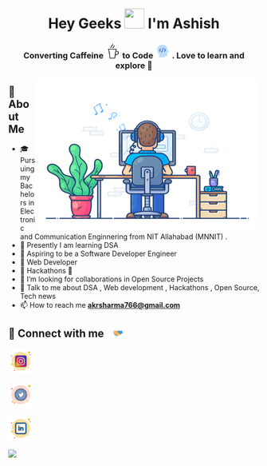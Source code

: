 <h1 align='center'> Hey Geeks <img src="https://media.giphy.com/media/FAFo1M7EC4gRZ4HETH/giphy.gif"  width="40" height="40"> I'm Ashish</h1>

<h3 align="center"> Converting  Caffeine  <img src="Icons/icons8-coffee-cup.gif" width ="30px">  to Code <img src="Icons/icons8-developer.gif" width ="30px"> . Love to learn and explore 🚀 </h3>

<img src="Icons/top right.gif" width="450px" height="300px" alt=gif align="right" > 


## 🚀 About Me
- 🎓 Pursuing my Bachelors in Electronic and Communication Enginnering from NIT Allahabad (MNNIT)  .
- 🔭 Presently I am learning DSA 
- 🔭 Aspiring to be a Software Developer Engineer 
- 🔭 Web Developer
- 🔭 Hackathons 🙌
- 🤔 I’m looking for collaborations in Open Source Projects
- 💬 Talk to me about DSA , Web development , Hackathons , Open Source, Tech news  
- 📫 How to reach me **akrsharma766@gmail.com**

## 📌 Connect with me <img src="https://github.com/sakshamgurbhele/sakshamgurbhele/blob/main/Images/Handshake.gif" width="45px">

<p align="center">


<a target="blank" href="https://www.instagram.com/ashish_sharma_2.0_/"><img src="instagram.png" alt="instagram" width="10%" style="padding:0px"/></a>
            
 <a target="blank" href="https://twitter.com/"><img src="twitter.png" alt="twitter" width="10%" style="padding:0px"/></a>
            
   <a target="blank" href="https://www.linkedin.com/in/ashish-kumar-sharma-533025204//"><img src="linkedin.png" alt="linkedin" width="10%" style="padding:0px"/></a>
   
 <a href="mailto:akrsharma766@gmail.com"><img src="https://img.icons8.com/bubbles/344/gmail.png" width="10%" style="padding:0px"/></a>
 

</p>




